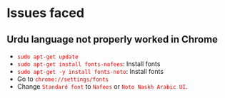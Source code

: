 <style>
    code {
        color: rgb(230, 0, 0);
    }
</style>
#   Issues faced

##  Urdu language not properly worked in Chrome
*   `sudo apt-get update`
*   `sudo apt-get install fonts-nafees`: Install fonts
*   `sudo apt-get -y install fonts-noto`: Install fonts
*   Go to `chrome://settings/fonts`
*   Change `Standard font` to `Nafees` or `Noto Naskh Arabic UI`.
